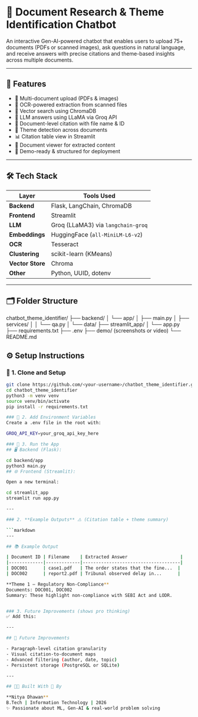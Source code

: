 
# 🧠 Document Research & Theme Identification Chatbot

An interactive Gen-AI-powered chatbot that enables users to upload 75+ documents (PDFs or scanned images), ask questions in natural language, and receive answers with precise citations and theme-based insights across multiple documents.

---

## 🚀 Features

- 📄 Multi-document upload (PDFs & images)
- 🔎 OCR-powered extraction from scanned files
- 🧠 Vector search using ChromaDB
- 💬 LLM answers using LLaMA via Groq API
- 🧾 Document-level citation with file name & ID
- 🧩 Theme detection across documents
- 📊 Citation table view in Streamlit
- 📂 Document viewer for extracted content
- 🎥 Demo-ready & structured for deployment

---

## 🛠 Tech Stack

| Layer      | Tools Used |
|------------|------------|
| **Backend** | Flask, LangChain, ChromaDB |
| **Frontend** | Streamlit |
| **LLM**     | Groq (LLaMA3) via `langchain-groq` |
| **Embeddings** | HuggingFace (`all-MiniLM-L6-v2`) |
| **OCR**     | Tesseract |
| **Clustering** | scikit-learn (KMeans) |
| **Vector Store** | Chroma |
| **Other**   | Python, UUID, dotenv |

---

## 🗂 Folder Structure

chatbot_theme_identifier/
├── backend/
│ └── app/
│ ├── main.py
│ ├── services/
│ │ └── qa.py
│ └── data/
├── streamlit_app/
│ └── app.py
├── requirements.txt
├── .env
├── demo/ (screenshots or video)
└── README.md

## ⚙️ Setup Instructions

### 🔧 1. Clone and Setup

```bash
git clone https://github.com/<your-username>/chatbot_theme_identifier.git
cd chatbot_theme_identifier
python3 -m venv venv
source venv/bin/activate
pip install -r requirements.txt

### 🔐 2. Add Environment Variables
Create a .env file in the root with:

GROQ_API_KEY=your_groq_api_key_here

### 🧠 3. Run the App
## 🖥 Backend (Flask):

cd backend/app
python3 main.py
## 🌐 Frontend (Streamlit):

Open a new terminal:

cd streamlit_app
streamlit run app.py

---

### 2. **Example Outputs** ⚠️ (Citation table + theme summary)

```markdown
---

## 📚 Example Output

| Document ID | Filename    | Extracted Answer                    |
|-------------|-------------|-------------------------------------|
| DOC001      | case1.pdf   | The order states that the fine...  |
| DOC002      | report2.pdf | Tribunal observed delay in...      |

**Theme 1 – Regulatory Non-Compliance**  
Documents: DOC001, DOC002  
Summary: These highlight non-compliance with SEBI Act and LODR.


### 3. Future Improvements (shows pro thinking)
✅ Add this:

---

## 📌 Future Improvements

- Paragraph-level citation granularity
- Visual citation-to-document maps
- Advanced filtering (author, date, topic)
- Persistent storage (PostgreSQL or SQLite)

---

## 👩‍💻 Built With 💙 By

**Nitya Dhawan**  
B.Tech | Information Technology | 2026  
✨ Passionate about ML, Gen-AI & real-world problem solving
